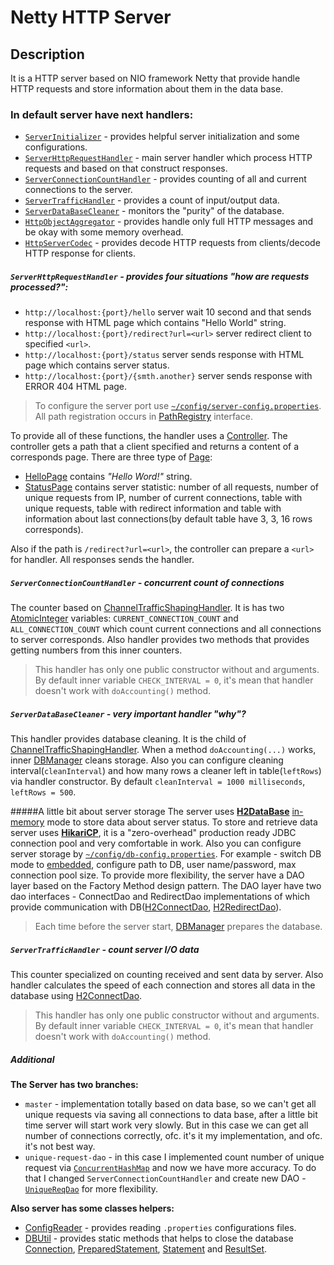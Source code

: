 # Netty HTTP Server


## Description

It is a HTTP server based on NIO framework Netty that provide handle HTTP requests and 
store information about them in the data base.

### In default server have next handlers:
- [`ServerInitializer`](https://github.com/henko-okdev/netty-http-server/blob/master/src/main/java/com/henko/server/handler/ServerInitializer.java) - provides helpful server initialization and some configurations.
- [`ServerHttpRequestHandler`](https://github.com/henko-okdev/netty-http-server/blob/master/src/main/java/com/henko/server/handler/ServerHttpRequestHandler.java) - main server handler which process HTTP requests and based on that construct responses.
- [`ServerConnectionCountHandler`](https://github.com/henko-okdev/netty-http-server/blob/master/src/main/java/com/henko/server/handler/ServerConnectionCountHandler.java) - provides counting of all and current connections to the server.
- [`ServerTrafficHandler`](https://github.com/henko-okdev/netty-http-server/blob/master/src/main/java/com/henko/server/handler/ServerTrafficHandler.java) - provides a count of input/output data.
- [`ServerDataBaseCleaner`](https://github.com/henko-okdev/netty-http-server/blob/master/src/main/java/com/henko/server/handler/ServerDataBaseCleaner.java) - monitors the "purity" of the database.
- [`HttpObjectAggregator`](http://netty.io/4.0/api/io/netty/handler/codec/http/HttpObjectAggregator.html) - provides handle only full HTTP messages and be okay with some memory overhead.
- [`HttpServerCodec`](http://netty.io/4.0/api/io/netty/handler/codec/http/HttpServerCodec.html) - provides decode HTTP requests from clients/decode HTTP response for clients. 

##### `ServerHttpRequestHandler` - provides four situations "how are requests processed?":
- `http://localhost:{port}/hello` server wait 10 second and that sends response with HTML page which contains "Hello World" string.
- `http://localhost:{port}/redirect?url=<url>` server redirect client to specified `<url>`.
- `http://localhost:{port}/status` server sends response with HTML page which contains server status.
- `http://localhost:{port}/{smth.another}` server sends response with ERROR 404 HTML page.

>To configure the server port use [`~/config/server-config.properties`](https://github.com/henko-okdev/netty-http-server/blob/master/config/server-config.properties).
>All path registration occurs in [PathRegistry](https://github.com/henko-okdev/netty-http-server/blob/master/src/main/java/com/henko/server/controller/PathRegistry.java) interface.


To provide all of these functions, the handler uses a [Controller](https://github.com/henko-okdev/netty-http-server/blob/master/src/main/java/com/henko/server/controller/Controller.java). 
The controller gets a path that a client specified and returns a content of 
a corresponds page. There are three type of [Page](https://github.com/henko-okdev/netty-http-server/blob/master/src/main/java/com/henko/server/view/Page.java): 

- [HelloPage](https://github.com/henko-okdev/netty-http-server/blob/master/src/main/java/com/henko/server/view/HelloPage.java) contains *"Hello Word!"* string.
- [StatusPage](https://github.com/henko-okdev/netty-http-server/blob/master/src/main/java/com/henko/server/view/StatusPage.java) contains server statistic: number of all requests, number of unique requests from IP, 
number of current connections, table with unique requests, table with redirect information 
and table with information about last connections(by default table have 3, 3, 16 rows corresponds).

Also if the path is `/redirect?url=<url>`, the controller can
prepare a `<url>` for handler. All responses sends the handler.

##### `ServerConnectionCountHandler` - concurrent count of connections
The counter based on [ChannelTrafficShapingHandler](http://netty.io/4.0/api/io/netty/handler/traffic/ChannelTrafficShapingHandler.html).
It is has two [AtomicInteger](http://docs.oracle.com/javase/7/docs/api/java/util/concurrent/atomic/AtomicInteger.html)
variables: `CURRENT_CONNECTION_COUNT` and `ALL_CONNECTION_COUNT` which count current connections and 
all connections to server corresponds. Also handler provides two methods that provides getting numbers from this 
inner counters.
> This handler has only one public constructor without and arguments. By default inner variable `CHECK_INTERVAL = 0`, it's mean 
that handler doesn't work with `doAccounting()` method. 
 

##### `ServerDataBaseCleaner` - very important handler "why"?
This handler provides database cleaning. It is the child of [ChannelTrafficShapingHandler](http://netty.io/4.0/api/io/netty/handler/traffic/ChannelTrafficShapingHandler.html). 
When a method `doAccounting(...)` works, inner [DBManager](https://github.com/henko-okdev/netty-http-server/blob/master/src/main/java/com/henko/server/db/DBManager.java) 
cleans storage. Also you can configure cleaning interval(`cleanInterval`) and how many rows a cleaner left in table(`leftRows`) 
via handler constructor. By default `cleanInterval = 1000 milliseconds`, `leftRows = 500`.


#####A little bit about server storage
The server uses **[H2DataBase](http://www.h2database.com/)** 
[in-memory](http://en.wikipedia.org/wiki/In-memory_database) mode to store data about server status. 
To store and retrieve data server uses **[HikariCP](https://github.com/brettwooldridge/HikariCP)**, 
it is a "zero-overhead" production ready JDBC connection pool and very comfortable in work.
Also you can configure server storage by [`~/config/db-config.properties`](https://github.com/henko-okdev/netty-http-server/blob/master/config/db-config.properties). 
For example - switch DB mode to [embedded](http://www.h2database.com/html/quickstart.html), 
configure path to DB, user name/password, max connection pool size. To provide more flexibility, the server
have a DAO layer based on the Factory Method design pattern. The DAO layer have two dao interfaces - ConnectDao 
and RedirectDao implementations of which provide communication with DB([H2ConnectDao](https://github.com/henko-okdev/netty-http-server/blob/master/src/main/java/com/henko/server/dao/impl/H2ConnectDao.java), [H2RedirectDao](https://github.com/henko-okdev/netty-http-server/blob/master/src/main/java/com/henko/server/dao/impl/H2RedirectDao.java)).
>Each time before the server start, [DBManager](https://github.com/henko-okdev/netty-http-server/blob/master/src/main/java/com/henko/server/db/DBManager.java)
prepares the database.

##### `ServerTrafficHandler` - count server I/O data
This counter specialized on counting received and sent data by server. Also handler calculates the speed of each
connection and stores all data in the database using [H2ConnectDao](https://github.com/henko-okdev/netty-http-server/blob/master/src/main/java/com/henko/server/dao/impl/H2ConnectDao.java). 
> This handler has only one public constructor without and arguments. By default inner variable `CHECK_INTERVAL = 0`, it's mean
that handler doesn't work with `doAccounting()` method.

##### Additional
**The Server has two branches:**

- `master` - implementation totally based on data base, so we can't get all unique requests via saving all connections to data 
base, after a little bit time server will start work very slowly. But in this case we can get all number of connections correctly, 
ofc. it's it my implementation, and ofc. it's not best way.
- `unique-request-dao` - in this case I implemented count number of unique request via [`ConcurrentHashMap`](http://docs.oracle.com/javase/7/docs/api/java/util/concurrent/ConcurrentHashMap.html) 
and now we have more accuracy. To do that I changed `ServerConnectionCountHandler` and create new DAO - [`UniqueReqDao`](https://github.com/henko-okdev/netty-http-server/blob/unquie-req-dao/src/main/java/com/henko/server/dao/UniqueReqDao.java) 
for more flexibility.

**Also server has some classes helpers:**

- [ConfigReader](https://github.com/henko-okdev/netty-http-server/blob/master/src/main/java/com/henko/server/util/ConfigReader.java) - 
provides reading `.properties` configurations files.
- [DBUtil](https://github.com/henko-okdev/netty-http-server/blob/master/src/main/java/com/henko/server/db/DBUtil.java) - 
provides static methods that helps to close the database [Connection](http://docs.oracle.com/javase/7/docs/api/java/sql/Connection.html), 
[PreparedStatement](http://docs.oracle.com/javase/7/docs/api/java/sql/PreparedStatement.html), 
[Statement](http://docs.oracle.com/javase/7/docs/api/java/sql/Statement.html) and
[ResultSet](http://docs.oracle.com/javase/7/docs/api/java/sql/ResultSet.html).

